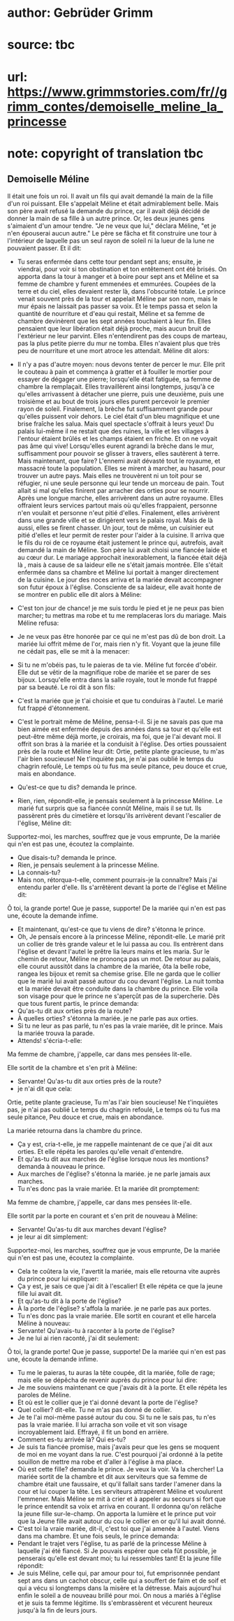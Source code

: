 # author: Gebrüder Grimm
# source: tbc
# url: https://www.grimmstories.com/fr//grimm_contes/demoiselle_meline_la_princesse
# note: copyright of translation tbc

## Demoiselle Méline 

Il était une fois un roi. Il avait un fils qui avait demandé la main de
la fille d'un roi puissant. Elle s'appelait Méline et était
admirablement belle. Mais son père avait refusé la demande du prince,
car il avait déjà décidé de donner la main de sa fille à un autre
prince. Or, les deux jeunes gens s'aimaient d'un amour tendre. "Je ne
veux que lui," déclara Méline, "et je n'en épouserai aucun autre."
Le père se fâcha et fit construire une tour à l'intérieur de laquelle
pas un seul rayon de soleil ni la lueur de la lune ne pouvaient passer.
Et il dit:
- Tu seras enfermée dans cette tour pendant sept ans; ensuite, je
viendrai, pour voir si ton obstination et ton entêtement ont été
brisés.
On apporta dans la tour à manger et à boire pour sept ans et Méline et
sa femme de chambre y furent emmenées et emmurées. Coupées de la terre
et du ciel, elles devaient rester là, dans l'obscurité totale. Le
prince venait souvent près de la tour et appelait Méline par son nom,
mais le mur épais ne laissait pas passer sa voix.
Et le temps passa et selon la quantité de nourriture et d'eau qui
restait, Méline et sa femme de chambre devinèrent que les sept années
touchaient à leur fin. Elles pensaient que leur libération était déjà
proche, mais aucun bruit de l'extérieur ne leur parvint. Elles
n'entendirent pas des coups de marteau, pas la plus petite pierre du
mur ne tomba. Elles n'avaient plus que très peu de nourriture et une
mort atroce les attendait. Méline dit alors:
- Il n'y a pas d'autre moyen: nous devons tenter de percer le mur.
Elle prit le couteau à pain et commença à gratter et à fouiller le
mortier pour essayer de dégager une pierre; lorsqu'elle était fatiguée,
sa femme de chambre la remplaçait. Elles travaillèrent ainsi longtemps,
jusqu'à ce qu'elles arrivassent à détacher une pierre, puis une
deuxième, puis une troisième et au bout de trois jours elles purent
percevoir le premier rayon de soleil. Finalement, la brèche fut
suffisamment grande pour qu'elles puissent voir dehors. Le ciel était
d'un bleu magnifique et une brise fraîche les salua. Mais quel
spectacle s'offrait à leurs yeux! Du palais lui-même il ne restait que
des ruines, la ville et les villages à l'entour étaient brûlés et les
champs étaient en friche. Et on ne voyait pas âme qui vive!
Lorsqu'elles eurent agrandi la brèche dans le mur, suffisamment pour
pouvoir se glisser à travers, elles sautèrent à terre. Mais maintenant,
que faire? L'ennemi avait dévasté tout le royaume, et massacré toute la
population. Elles se mirent à marcher, au hasard, pour trouver un autre
pays. Mais elles ne trouvèrent ni un toit pour se réfugier, ni une seule
personne qui leur tende un morceau de pain. Tout allait si mal qu'elles
finirent par arracher des orties pour se nourrir. Après une longue
marche, elles arrivèrent dans un autre royaume. Elles offraient leurs
services partout mais où qu'elles frappaient, personne n'en voulait et
personne n'eut pitié d'elles. Finalement, elles arrivèrent dans une
grande ville et se dirigèrent vers le palais royal. Mais de là aussi,
elles se firent chasser. Un jour, tout de même, un cuisinier eut pitié
d'elles et leur permit de rester pour l'aider à la cuisine.
Il arriva que le fils du roi de ce royaume était justement le prince
qui, autrefois, avait demandé la main de Méline. Son père lui avait
choisi une fiancée laide et au cœur dur. Le mariage approchait
inexorablement, la fiancée était déjà là , mais à cause de sa laideur
elle ne s'était jamais montrée. Elle s'était enfermée dans sa chambre
et Méline lui portait à manger directement de la cuisine.
Le jour des noces arriva et la mariée devait accompagner son futur époux
à l'église. Consciente de sa laideur, elle avait honte de se montrer en
public elle dit alors à Méline:
- C'est ton jour de chance! je me suis tordu le pied et je ne peux pas
bien marcher; tu mettras ma robe et tu me remplaceras lors du mariage.
Mais Méline refusa:
- Je ne veux pas être honorée par ce qui ne m'est pas dû de bon droit.
La mariée lui offrit même de l'or, mais rien n'y fit. Voyant que la
jeune fille ne cédait pas, elle se mit à la menacer:
- Si tu ne m'obéis pas, tu le paieras de ta vie.
Méline fut forcée d'obéir. Elle dut se vêtir de la magnifique robe de
mariée et se parer de ses bijoux. Lorsqu'elle entra dans la salle
royale, tout le monde fut frappé par sa beauté. Le roi dit à son fils:
- C'est la mariée que je t'ai choisie et que tu conduiras à l'autel.
Le marié fut frappé d'étonnement.
- C'est le portrait même de Méline, pensa-t-il. Si je ne savais pas que
ma bien aimée est enfermée depuis des années dans sa tour et qu'elle
est peut-être même déjà morte, je croirais, ma foi, que je l'ai devant
moi.
Il offrit son bras à la mariée et la conduisit à l'église. Des orties
poussaient près de la route et Méline leur dit:
Ortie, petite plante gracieuse, tu m'as l'air bien soucieuse!
Ne t'inquiète pas, je n'ai pas oublié le temps du chagrin refoulé,
Le temps où tu fus ma seule pitance, peu douce et crue, mais en
abondance.

- Qu'est-ce que tu dis? demanda le prince.
- Rien, rien, répondit-elle, je pensais seulement à la princesse
Méline.
Le marié fut surpris que sa fiancée connût Méline, mais il se tut.
Ils passèrent près du cimetière et lorsqu'ils arrivèrent devant
l'escalier de l'église, Méline dit:

Supportez-moi, les marches, souffrez que je vous emprunte,
De la mariée qui n'en est pas une, écoutez la complainte.

- Que disais-tu? demanda le prince.
- Rien, je pensais seulement à la princesse Méline.
- La connais-tu?
- Mais non, rétorqua-t-elle, comment pourrais-je la connaître? Mais
j'ai entendu parler d'elle.
Ils s'arrêtèrent devant la porte de l'église et Méline dit:

Ô toi, la grande porte! Que je passe, supporte!
De la mariée qui n'en est pas une, écoute la demande infime.

- Et maintenant, qu'est-ce que tu viens de dire? s'étonna le prince.
- Oh, Je pensais encore à la princesse Méline, répondit-elle.
Le marié prit un collier de très grande valeur et le lui passa au cou.
Ils entrèrent dans l'église et devant l'autel le prêtre lia leurs
mains et les maria. Sur le chemin de retour, Méline ne prononça pas un
mot. De retour au palais, elle courut aussitôt dans la chambre de la
mariée, ôta la belle robe, rangea les bijoux et remit sa chemise grise.
Elle ne garda que le collier que le marié lui avait passé autour du cou
devant l'église.
La nuit tomba et la mariée devait être conduite dans la chambre du
prince.
Elle voila son visage pour que le prince ne s'aperçût pas de la
supercherie. Dès que tous furent partis, le prince demanda:
- Qu'as-tu dit aux orties près de la route?
- À quelles orties? s'étonna la mariée. je ne parle pas aux orties.
- Si tu ne leur as pas parlé, tu n'es pas la vraie mariée, dit le
prince.
Mais la mariée trouva la parade.
- Attends! s'écria-t-elle:

Ma femme de chambre, j'appelle, car dans mes pensées lit-elle.

Elle sortit de la chambre et s'en prit à Méline:
- Servante! Qu'as-tu dit aux orties près de la route?
- je n'ai dit que cela:

Ortie, petite plante gracieuse, Tu m'as l'air bien soucieuse!
Ne t'inquiètes pas, je n'ai pas oublié Le temps du chagrin refoulé,
Le temps où tu fus ma seule pitance, Peu douce et crue, mais en
abondance.

La mariée retourna dans la chambre du prince.
- Ça y est, cria-t-elle, je me rappelle maintenant de ce que j'ai dit
aux orties. Et elle répéta les paroles qu'elle venait d'entendre.
- Et qu'as-tu dit aux marches de l'église lorsque nous les montions?
demanda à nouveau le prince.
- Aux marches de l'église? s'étonna la mariée. je ne parle jamais aux
marches.
- Tu n'es donc pas la vraie mariée.
Et la mariée dit promptement:

Ma femme de chambre, j'appelle, car dans mes pensées lit-elle.

Elle sortit par la porte en courant et s'en prit de nouveau à Méline:
- Servante! Qu'as-tu dit aux marches devant l'église?
- je leur ai dit simplement:

Supportez-moi, les marches, souffrez que je vous emprunte,
De la mariée qui n'en est pas une, écoutez la complainte.

- Cela te coûtera la vie, l'avertit la mariée, mais elle retourna vite
auprès du prince pour lui expliquer:
- Ça y est, je sais ce que j'ai dit à l'escalier!
Et elle répéta ce que la jeune fille lui avait dit.
- Et qu'as-tu dit à la porte de l'église?
- À la porte de l'église? s'affola la mariée. je ne parle pas aux
portes.
- Tu n'es donc pas la vraie mariée.
Elle sortit en courant et elle harcela Méline à nouveau:
- Servante! Qu'avais-tu à raconter à la porte de l'église?
- Je ne lui ai rien raconté, j'ai dit seulement:

Ô toi, la grande porte! Que je passe, supporte!
De la mariée qui n'en est pas une, écoute la demande infime.

- Tu me le paieras, tu auras la tête coupée, dit la mariée, folle de
rage; mais elle se dépêcha de revenir auprès du prince pour lui dire:
- Je me souviens maintenant ce que j'avais dit à la porte.
Et elle répéta les paroles de Méline.
- Et où est le collier que je t'ai donné devant la porte de l'église?
- Quel collier? dit-elle. Tu ne m'as pas donné de collier.
- Je te l'ai moi-même passé autour du cou. Si tu ne le sais pas, tu
n'es pas la vraie mariée.
Il lui arracha son voile et vit son visage incroyablement laid. Effrayé,
il fit un bond en arrière.
- Comment es-tu arrivée là? Qui es-tu?
- Je suis ta fiancée promise, mais j'avais peur que les gens se moquent
de moi en me voyant dans la rue. C'est pourquoi j'ai ordonné à la
petite souillon de mettre ma robe et d'aller à l'église à ma place.
- Où est cette fille? demanda le prince. Je veux la voir. Va la
chercher!
La mariée sortit de la chambre et dit aux serviteurs que sa femme de
chambre était une faussaire, et qu'il fallait sans tarder l'amener
dans la cour et lui couper la tête. Les serviteurs attrapèrent Méline et
voulurent l'emmener. Mais Méline se mit à crier et à appeler au secours
si fort que le prince entendit sa voix et arriva en courant. Il ordonna
qu'on relâche la jeune fille sur-le-champ. On apporta la lumière et le
prince put voir que la Jeune fille avait autour du cou le collier en or
qu'il lui avait donné.
- C'est toi la vraie mariée, dit-il, c'est toi que j'ai amenée à
l'autel. Viens dans ma chambre.
Et une fois seuls, le prince demanda:
- Pendant le trajet vers l'église, tu as parlé de la princesse Méline à
laquelle j'ai été fiancé. Si Je pouvais espérer que cela fût possible,
je penserais qu'elle est devant moi; tu lui ressembles tant!
Et la jeune fille répondit:
- Je suis Méline, celle qui, par amour pour toi, fut emprisonnée pendant
sept ans dans un cachot obscur, celle qui a souffert de faim et de soif
et qui a vécu si longtemps dans la misère et la détresse. Mais
aujourd'hui enfin le soleil a de nouveau brillé pour moi. On nous a
mariés à l'église et je suis ta femme légitime. Ils s'embrassèrent et
vécurent heureux jusqu'à la fin de leurs jours.
